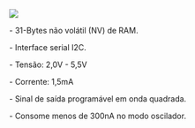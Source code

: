 <img src="https://cdn-1.ehs.eti.br/ds1302-real-time-clock-module-connections.jpg" align="center"/>

<p>- 31-Bytes não volátil (NV) de RAM.</p>
<p>- Interface serial I2C.</p>
<p>- Tensão: 2,0V - 5,5V</p>
<p>- Corrente: 1,5mA</p>
<p>- Sinal de saída programável em onda quadrada.</p>
<p>- Consome menos de 300nA no modo oscilador.</p>
